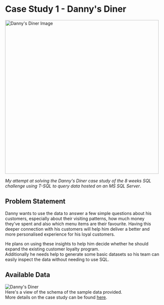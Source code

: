 # Case Study 1 - Danny's Diner

<img src="https://user-images.githubusercontent.com/77930192/185515689-0f3802f9-c91a-478e-ade6-961d4f1d59e6.png" alt="Danny's Diner Image" width="500px" height="500px"/>

*My attempt at solving the Danny's Diner case study of the 8 weeks SQL challenge using T-SQL to query data hosted on an MS SQL Server*.

## Problem Statement
Danny wants to use the data to answer a few simple questions about his customers, 
especially about their visiting patterns, how much money they’ve spent and also which menu items are their favourite. 
Having this deeper connection with his customers will help him deliver a better and more personalised experience for his loyal customers.

He plans on using these insights to help him decide whether he should expand the existing customer loyalty program.  
Additionally he needs help to generate some basic datasets so his team can easily inspect the data without needing to use SQL.

## Available Data
![Danny's Diner](https://user-images.githubusercontent.com/77930192/185516328-5aa04194-e92b-497a-84aa-63882a653c92.png)  
Here's a view of the schema of the sample data provided.  
More details on the case study can be found [here](https://8weeksqlchallenge.com/case-study-1/).
